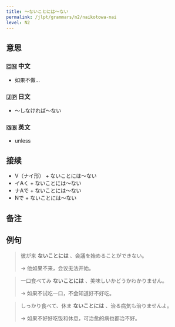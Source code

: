 ```yaml
---
title: 〜ないことには〜ない
permalink: /jlpt/grammars/n2/naikotowa-nai
level: N2
---
```


## 意思

### 🇨🇳 中文

- 如果不做...

### 🇯🇵 日文

- ～しなければ～ない

### 🇬🇧 英文

- unless

## 接续

- V（ナイ形） + ないことには～ない
- イAく + ないことには～ない
- ナAで + ないことには～ない
- Nで + ないことには～ない

## 备注


## 例句

> 彼が来 **ないことには** 、会議を始めることができない。
>
> → 他如果不来，会议无法开始。

> 一口食べてみ **ないことには** 、美味しいかどうかわかりません。
>
> → 如果不试吃一口，不会知道好不好吃。

> しっかり食べて、休ま **ないことには** 、治る病気も治りませんよ。
>
> → 如果不好好吃饭和休息，可治愈的病也都治不好。

